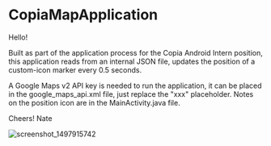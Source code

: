 # CopiaMapApplication
Hello!

Built as part of the application process for the Copia Android Intern position, this application reads from an 
internal JSON file, updates the position of a custom-icon marker every 0.5 seconds.

A Google Maps v2 API key is needed to run the application, it can be placed in the google_maps_api.xml file,
just replace the "xxx" placeholder. Notes on the position icon are in the MainActivity.java file.

Cheers!
Nate


![screenshot_1497915742](https://user-images.githubusercontent.com/20374642/27310329-5097b67e-550e-11e7-8736-a442c2d42c9a.png)
